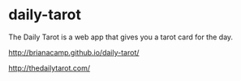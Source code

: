 # daily-tarot
The Daily Tarot is a web app that gives you a tarot card for the day. 

http://brianacamp.github.io/daily-tarot/

http://thedailytarot.com/
